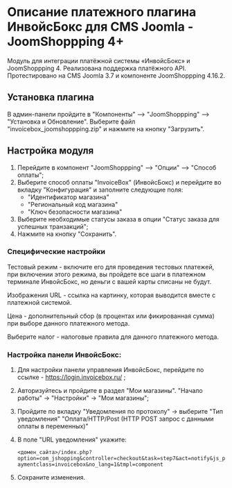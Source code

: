# Описание платежного плагина ИнвойсБокс для CMS Joomla - JoomShoppping 4+

Модуль для интеграции платёжной системы «ИнвойсБокс» и JoomShoppping 4. Реализована поддержка платёжного API. Протестировано на CMS Joomla 3.7 и компоненте JoomShoppping 4.16.2.

## Установка плагина

В админ-панели пройдите в "Компоненты" —> "JoomShoppping" —> "Установка и Обновление". Выберите файл "invoicebox_joomshoppping.zip" и нажмите на кнопку "Загрузить".

## Настройка модуля
1. Перейдите в компонент "JoomShoppping" —> "Опции" —> "Способ оплаты";
2. Выберите способ оплаты "InvoiceBox" (ИнвойсБокс) и перейдите во вкладку "Конфигурация" и заполните следующие поля:
    - "Идентификатор магазина"
    - "Региональный код магазина"
    - "Ключ безопасности магазина"
3. Выберите необходимые статусы заказа в опции "Статус заказа для успешных транзакций";
4. Нажмите на кнопку "Сохранить".

### Специфические настройки 

Тестовый режим - включите его для проведения тестовых платежей, при включении этого режима, вы пройдете все шаги в платежном терминале ИнвойсБокс, но деньги с вашей карты списаны не будут.

Изображения URL - ссылка на картинку, которая выводится вместе с платежной системой. 

Цена - дополнительный сбор (в процентах или фикированная сумма) при выборе данного платежного метода.   

Выберите налог - налоговые правила для данного платежного метода.

### Настройка панели ИнвойсБокс:

1. Для настройки панели управления ИнвойсБокс, перейдите по ссылке - https://login.invoicebox.ru/ ;
2. Авторизуйтесь и пройдите в раздел "Мои магазины". "Начало работы" -> "Настройки" -> "Мои магазины";
3. Пройдите по вкладку "Уведомления по протоколу" -> выберите "Тип уведомления" "Оплата/HTTP/Post (HTTP POST запрос с данными оплаты в переменных)"
4. В поле "URL уведомления" укажите:

    `<домен_сайта>/index.php?option=com_jshopping&controller=checkout&task=step7&act=notify&js_paymentclass=invoicebox&no_lang=1&tmpl=component`

5. Сохраните изменения.